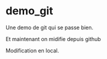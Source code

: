 # demo_git
Une demo de git qui se passe bien.

Et maintenant on midifie depuis github

Modification en local.